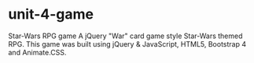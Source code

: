 # unit-4-game

Star-Wars RPG game
A jQuery "War" card game style Star-Wars themed RPG.
This game was built using jQuery & JavaScript, HTML5, Bootstrap 4 and Animate.CSS.

